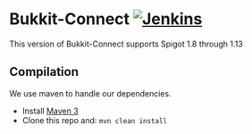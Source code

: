 Bukkit-Connect [![Jenkins](https://img.shields.io/jenkins/s/http/ci.lilypadmc.org/Bukkit-Connect.svg?maxAge=2592000?style=flat-square)](http://ci.lilypadmc.org/job/Bukkit-Connect)
===========

This version of Bukkit-Connect supports Spigot 1.8 through 1.13

Compilation
-----------

We use maven to handle our dependencies.

* Install [Maven 3](http://maven.apache.org/download.html)
* Clone this repo and: `mvn clean install`
